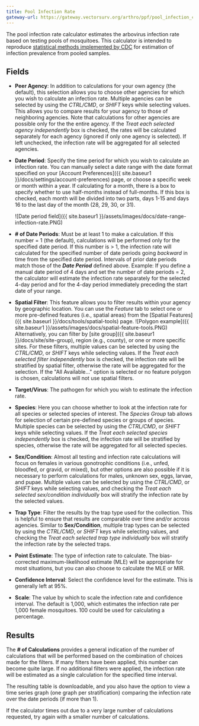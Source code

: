 ```yaml
---
title: Pool Infection Rate
gateway-url: https://gateway.vectorsurv.org/arthro/ppf/pool_infection_calc
---
```


The pool infection rate calculator estimates the arbovirus infection rate based on testing pools of mosquitoes. This calculator is intended to reproduce [statistical methods implemented by CDC](https://www.cdc.gov/westnile/resourcepages/mosqSurvSoft.html) for estimation of infection prevalence from pooled samples.

## Fields

- **Peer Agency**: In addition to calculations for your own agency (the default), this selection allows you to choose other agencies for which you wish to calculate an infection rate. Multiple agencies can be selected by using the _CTRL/CMD_, or _SHIFT_ keys while selecting values. This allows you to compare results for your agency to those of neighboring agencies. Note that calculations for other agencies are possible only for the the entire agency. If the _Treat each selected agency independently_ box is checked, the rates will be calculated separately for each agency (ignored if only one agency is selected). If left unchecked, the infection rate will be aggregated for all selected agencies.


- **Date Period**: Specify the time period for which you wish to calculate an infection rate. You can manually select a date range with the date format specified on your [Account Preferences]({{ site.baseur1 }}/docs/settings/account-preferences) page, or choose a specific week or month within a year. If calculating for a month, there is a box to specify whether to use half-months instead of full-months. If this box is checked, each month will be divided into two parts, days 1-15 and days 16 to the last day of the month (28, 29, 30, or 31). 

  ![Date period field]({{ site.baseur1 }}/assets/images/docs/date-range-infection-rate.PNG)
- **# of Date Periods**: Must be at least 1 to make a calculation. If this number = 1 (the default), calculations will be performed only for the specified date period. If this number is > 1, the infection rate will calculated for the specified number of date periods going *backward* in time from the specified date period. Intervals of prior date periods match those of the ***Date Period*** defined above.
Example: If you define a manual date period of 4 days and set the number of date periods = 2, the calculator will estimate the infection rate separately for the selected 4-day period and for the 4-day period immediately preceding the start date of your range.
- **Spatial Filter**: This feature allows you to filter results within your agency by geographic location. You can use the *Feature* tab to select one or more pre-defined features (i.e., spatial areas) from the [Spatial Features]({{ site.baseurl }}/docs/tools/spatial-tools) page. ![Polygon example]({{ site.baseur1 }}/assets/images/docs/spatial-feature-tools.PNG) Alternatively, you can filter by [site group]({{ site.baseur1 }}/docs/site/site-group), region (e.g., county), or one or more specific sites. For these filters, multiple values can be selected by using the _CTRL/CMD_, or _SHIFT_ keys while selecting values. If the _Treat each selected filter independently_ box is checked, the infection rate will be stratified by spatial filter, otherwise the rate will be aggregated for the selection. If the "All Available..." option is selected or no feature polygon is chosen, calculations will not use spatial filters.
- **Target/Virus**: The pathogen for which you wish to estimate the infection rate.
- **Species**: Here you can choose whether to look at the infection rate for all species or selected species of interest. The *Species Group* tab allows for selection of certain pre-defined species or groups of species. Multiple species can be selected by using the _CTRL/CMD_, or _SHIFT_ keys while selecting values. If the _Treat each selected species independently_ box is checked, the infection rate will be stratified by species, otherwise the rate will be aggregated for all selected species.
- **Sex/Condition**: Almost all testing and infection rate calculations will focus on females in various gonotrophic conditions (i.e., unfed, bloodfed, or gravid, or mixed), but other options are also possible if it is necessary to perform calculations for males, unknown sex, eggs, larvae, and pupae. Multiple values can be selected by using the _CTRL/CMD_, or _SHIFT_ keys while selecting values, and checking the _Treat each selected sex/condition individually_ box will stratify the infection rate by the selected values.
- **Trap Type**: Filter the results by the trap type used for the collection. This is helpful to ensure that results are comparable over time and/or across agencies. Similar to **Sex/Condition**, multiple trap types can be selected by using the _CTRL/CMD_, or _SHIFT_ keys while selecting values, and checking the _Treat each selected trap type individually_ box will stratify the infection rate by the selected traps.
- **Point Estimate**: The type of infection rate to calculate. The bias-corrected maximum-likelihood estimate (MLE) will be appropriate for most situations, but you can also choose to calculate the MLE or MIR.
- **Confidence Interval**: Select the confidence level for the estimate. This is generally left at 95%.
- **Scale**: The value by which to scale the infection rate and confidence interval. The default is 1,000, which estimates the infection rate per 1,000 female mosquitoes. 100 could be used for calculating a percentage.

## Results

The **# of Calculations** provides a general indication of the number of calculations that will be performed based on the combination of choices made for the filters. If many filters have been applied, this number can become quite large. If no additional filters were applied, the infection rate will be estimated as a single calculation for the specified time interval.

The resulting table is downloadable, and you also have the option to view a time series graph (one graph per stratification) comparing the infection rate over the date periods (if more than 1).

If the calculator times out due to a very large number of calculations requested, try again with a smaller number of calculations.
